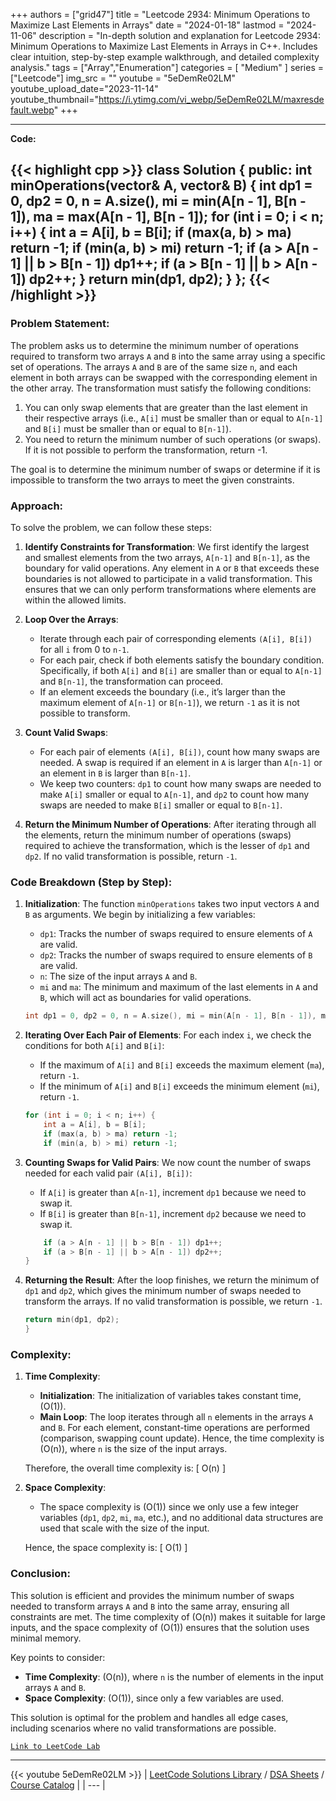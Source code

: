 
+++
authors = ["grid47"]
title = "Leetcode 2934: Minimum Operations to Maximize Last Elements in Arrays"
date = "2024-01-18"
lastmod = "2024-11-06"
description = "In-depth solution and explanation for Leetcode 2934: Minimum Operations to Maximize Last Elements in Arrays in C++. Includes clear intuition, step-by-step example walkthrough, and detailed complexity analysis."
tags = ["Array","Enumeration"]
categories = [
    "Medium"
]
series = ["Leetcode"]
img_src = ""
youtube = "5eDemRe02LM"
youtube_upload_date="2023-11-14"
youtube_thumbnail="https://i.ytimg.com/vi_webp/5eDemRe02LM/maxresdefault.webp"
+++



---
**Code:**

{{< highlight cpp >}}
class Solution {
public:
    int minOperations(vector<int>& A, vector<int>& B) {
        int dp1 = 0, dp2 = 0, n = A.size(), mi = min(A[n - 1], B[n - 1]), ma = max(A[n - 1], B[n - 1]);
        for (int i = 0; i < n; i++) {
            int a = A[i], b = B[i];
            if (max(a, b) > ma) return -1;
            if (min(a, b) > mi) return -1;
            if (a > A[n - 1] || b > B[n - 1]) dp1++;
            if (a > B[n - 1] || b > A[n - 1]) dp2++;
        }
        return min(dp1, dp2);
    }
};
{{< /highlight >}}
---

### Problem Statement:
The problem asks us to determine the minimum number of operations required to transform two arrays `A` and `B` into the same array using a specific set of operations. The arrays `A` and `B` are of the same size `n`, and each element in both arrays can be swapped with the corresponding element in the other array. The transformation must satisfy the following conditions:

1. You can only swap elements that are greater than the last element in their respective arrays (i.e., `A[i]` must be smaller than or equal to `A[n-1]` and `B[i]` must be smaller than or equal to `B[n-1]`).
2. You need to return the minimum number of such operations (or swaps). If it is not possible to perform the transformation, return -1.

The goal is to determine the minimum number of swaps or determine if it is impossible to transform the two arrays to meet the given constraints.

### Approach:
To solve the problem, we can follow these steps:

1. **Identify Constraints for Transformation**:
   We first identify the largest and smallest elements from the two arrays, `A[n-1]` and `B[n-1]`, as the boundary for valid operations. Any element in `A` or `B` that exceeds these boundaries is not allowed to participate in a valid transformation. This ensures that we can only perform transformations where elements are within the allowed limits.

2. **Loop Over the Arrays**:
   - Iterate through each pair of corresponding elements `(A[i], B[i])` for all `i` from 0 to `n-1`.
   - For each pair, check if both elements satisfy the boundary condition. Specifically, if both `A[i]` and `B[i]` are smaller than or equal to `A[n-1]` and `B[n-1]`, the transformation can proceed.
   - If an element exceeds the boundary (i.e., it’s larger than the maximum element of `A[n-1]` or `B[n-1]`), we return `-1` as it is not possible to transform.

3. **Count Valid Swaps**:
   - For each pair of elements `(A[i], B[i])`, count how many swaps are needed. A swap is required if an element in `A` is larger than `A[n-1]` or an element in `B` is larger than `B[n-1]`.
   - We keep two counters: `dp1` to count how many swaps are needed to make `A[i]` smaller or equal to `A[n-1]`, and `dp2` to count how many swaps are needed to make `B[i]` smaller or equal to `B[n-1]`.

4. **Return the Minimum Number of Operations**:
   After iterating through all the elements, return the minimum number of operations (swaps) required to achieve the transformation, which is the lesser of `dp1` and `dp2`. If no valid transformation is possible, return `-1`.

### Code Breakdown (Step by Step):

1. **Initialization**:
   The function `minOperations` takes two input vectors `A` and `B` as arguments. We begin by initializing a few variables:
   - `dp1`: Tracks the number of swaps required to ensure elements of `A` are valid.
   - `dp2`: Tracks the number of swaps required to ensure elements of `B` are valid.
   - `n`: The size of the input arrays `A` and `B`.
   - `mi` and `ma`: The minimum and maximum of the last elements in `A` and `B`, which will act as boundaries for valid operations.

   ```cpp
   int dp1 = 0, dp2 = 0, n = A.size(), mi = min(A[n - 1], B[n - 1]), ma = max(A[n - 1], B[n - 1]);
   ```

2. **Iterating Over Each Pair of Elements**:
   For each index `i`, we check the conditions for both `A[i]` and `B[i]`:
   - If the maximum of `A[i]` and `B[i]` exceeds the maximum element (`ma`), return `-1`.
   - If the minimum of `A[i]` and `B[i]` exceeds the minimum element (`mi`), return `-1`.

   ```cpp
   for (int i = 0; i < n; i++) {
       int a = A[i], b = B[i];
       if (max(a, b) > ma) return -1;
       if (min(a, b) > mi) return -1;
   ```

3. **Counting Swaps for Valid Pairs**:
   We now count the number of swaps needed for each valid pair `(A[i], B[i])`:
   - If `A[i]` is greater than `A[n-1]`, increment `dp1` because we need to swap it.
   - If `B[i]` is greater than `B[n-1]`, increment `dp2` because we need to swap it.

   ```cpp
       if (a > A[n - 1] || b > B[n - 1]) dp1++;
       if (a > B[n - 1] || b > A[n - 1]) dp2++;
   }
   ```

4. **Returning the Result**:
   After the loop finishes, we return the minimum of `dp1` and `dp2`, which gives the minimum number of swaps needed to transform the arrays. If no valid transformation is possible, we return `-1`.

   ```cpp
   return min(dp1, dp2);
   }
   ```

### Complexity:

1. **Time Complexity**:
   - **Initialization**: The initialization of variables takes constant time, \(O(1)\).
   - **Main Loop**: The loop iterates through all `n` elements in the arrays `A` and `B`. For each element, constant-time operations are performed (comparison, swapping count update). Hence, the time complexity is \(O(n)\), where `n` is the size of the input arrays.

   Therefore, the overall time complexity is:
   \[
   O(n)
   \]

2. **Space Complexity**:
   - The space complexity is \(O(1)\) since we only use a few integer variables (`dp1`, `dp2`, `mi`, `ma`, etc.), and no additional data structures are used that scale with the size of the input.

   Hence, the space complexity is:
   \[
   O(1)
   \]

### Conclusion:
This solution is efficient and provides the minimum number of swaps needed to transform arrays `A` and `B` into the same array, ensuring all constraints are met. The time complexity of \(O(n)\) makes it suitable for large inputs, and the space complexity of \(O(1)\) ensures that the solution uses minimal memory. 

Key points to consider:
- **Time Complexity**: \(O(n)\), where `n` is the number of elements in the input arrays `A` and `B`.
- **Space Complexity**: \(O(1)\), since only a few variables are used.

This solution is optimal for the problem and handles all edge cases, including scenarios where no valid transformations are possible.

[`Link to LeetCode Lab`](https://leetcode.com/problems/minimum-operations-to-maximize-last-elements-in-arrays/description/)

---
{{< youtube 5eDemRe02LM >}}
| [LeetCode Solutions Library](https://grid47.xyz/leetcode/) / [DSA Sheets](https://grid47.xyz/sheets/) / [Course Catalog](https://grid47.xyz/courses/) |
| --- |
